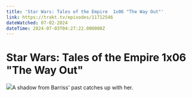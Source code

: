 ```yaml
---
title: 'Star Wars: Tales of the Empire  1x06 "The Way Out"' 
link: https://trakt.tv/episodes/11712546
dateWatched: 07-02-2024
dateTime: 2024-07-03T04:27:22.000000Z
---
```

# Star Wars: Tales of the Empire  1x06 "The Way Out"

![](https://walter.trakt.tv/images/episodes/011/712/546/screenshots/thumb/548e18cb93.jpg)A shadow from Barriss' past catches up with her.